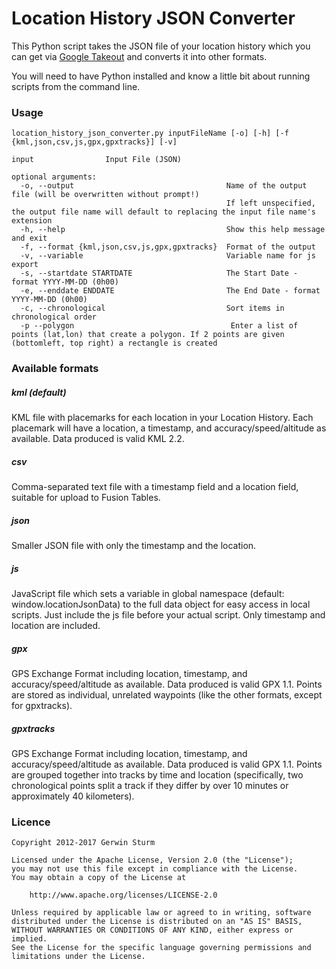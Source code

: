 # Location History JSON Converter

This Python script takes the JSON file of your location history which you can get via
[Google Takeout](https://takeout.google.com/settings/takeout/custom/location_history)
and converts it into other formats.

You will need to have Python installed and know a little bit about running scripts from the command line.

### Usage
```
location_history_json_converter.py inputFileName [-o] [-h] [-f {kml,json,csv,js,gpx,gpxtracks}] [-v]

input                Input File (JSON)

optional arguments:
  -o, --output                                  Name of the output file (will be overwritten without prompt!)
                                                If left unspecified, the output file name will default to replacing the input file name's extension
  -h, --help                                    Show this help message and exit
  -f, --format {kml,json,csv,js,gpx,gpxtracks}  Format of the output
  -v, --variable                                Variable name for js export
  -s, --startdate STARTDATE                     The Start Date - format YYYY-MM-DD (0h00)
  -e, --enddate ENDDATE                         The End Date - format YYYY-MM-DD (0h00)
  -c, --chronological                           Sort items in chronological order
  -p --polygon                                   Enter a list of points (lat,lon) that create a polygon. If 2 points are given (bottomleft, top right) a rectangle is created

```

### Available formats

##### kml (default)
KML file with placemarks for each location in your Location History.  Each placemark will have a location, a timestamp, and accuracy/speed/altitude as available.  Data produced is valid KML 2.2.

##### csv
Comma-separated text file with a timestamp field and a location field, suitable for upload to Fusion Tables.

##### json
Smaller JSON file with only the timestamp and the location.

##### js
JavaScript file which sets a variable in global namespace (default: window.locationJsonData)
to the full data object for easy access in local scripts.
Just include the js file before your actual script.
Only timestamp and location are included.

##### gpx
GPS Exchange Format including location, timestamp, and accuracy/speed/altitude as available.
Data produced is valid GPX 1.1.  Points are stored as individual, unrelated waypoints (like the other formats, except for gpxtracks).

##### gpxtracks
GPS Exchange Format including location, timestamp, and accuracy/speed/altitude as available.
Data produced is valid GPX 1.1.  Points are grouped together into tracks by time and location (specifically, two chronological points split a track if they differ by over 10 minutes or approximately 40 kilometers).

### Licence

```
Copyright 2012-2017 Gerwin Sturm

Licensed under the Apache License, Version 2.0 (the "License");
you may not use this file except in compliance with the License.
You may obtain a copy of the License at

    http://www.apache.org/licenses/LICENSE-2.0

Unless required by applicable law or agreed to in writing, software
distributed under the License is distributed on an "AS IS" BASIS,
WITHOUT WARRANTIES OR CONDITIONS OF ANY KIND, either express or implied.
See the License for the specific language governing permissions and
limitations under the License.
```

